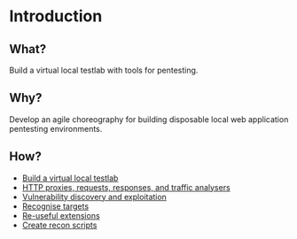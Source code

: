 # Introduction

## What?

Build a virtual local testlab with tools for pentesting.

## Why?

Develop an agile choreography for building disposable local web application pentesting environments.

## How?

* [Build a virtual local testlab](red-iac:docs/lab/README)
* [HTTP proxies, requests, responses, and traffic analysers](proxies.md)
* [Vulnerability discovery and exploitation](automate.md)
* [Recognise targets](recognise.md)
* [Re-useful extensions](extensions.md)
* [Create recon scripts](recon-scripts.md)

